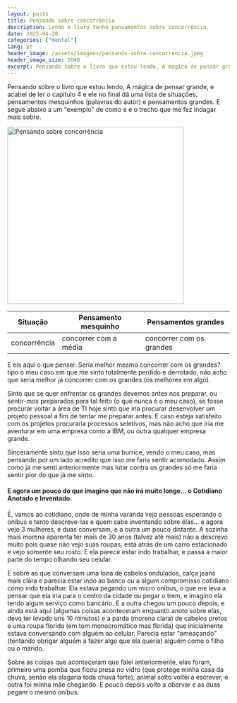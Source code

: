```yaml
---
layout: posts
title: Pensando sobre concorrência
description: Lendo o livro tenho pensamentos sobre concorrência.
date: 2025-04-28
categories: ["mental"]
lang: pt
header_image: /assets/imagens/pensando-sobre-concorrencia.jpeg
header_image_size: 2048
excerpt: Pensando sobre o livro que estou lendo, A mágica de pensar grande, e acabei de ler o capítulo 4 e...
---
```


Pensando sobre o livro que estou lendo, A mágica de pensar grande, e acabei de ler o capítulo 4 e ele no final dá uma lista de situações, pensamentos mesquinhos (palavras do autor) e pensamentos grandes. E segue abaixo a um "exemplo" de como é e o trecho que me fez indagar mais sobre.

<img alt="Pensando sobre concorrência" src="{{ '/assets/imagens/pensando-sobre-concorrencia.jpeg' | relative_url }}" width="400" height="400">

| Situação     | Pensamento mesquinho  | Pensamentos grandes      |
|---|---|---|
| concorrência | concorrer com a média | concorrer com os grandes |

E eis aqui o que pensei: Seria melhor mesmo concorrer com os grandes? tipo o meu caso em que me sinto totalmente perdido e derrotado, não acho que seria melhor já concorrer com os grandes (os melhores em algo).

Sinto que se quer enfrentar os grandes devemos antes nos preparar, ou sentir-mos preparados para tal feito (o que nunca é o meu caso), se fosse procurar voltar a área de TI hoje sinto que iria procurar desenvolver um projeto pessoal a fim de tentar me preparar antes. E caso esteja satisfeito com os projetos procuraria processos seletivos, mas não acho que iria me aventurar em uma empresa como a IBM, ou outra qualquer empresa grande.

Sinceramente sinto que isso seria uma burrice, vendo o meu caso, mas pensando por um lado acredito que isso me faria sentir acomodado. Assim como já me senti anteriormente mas lutar contra os grandes só me faria sentir pior do que já me sinto.

#### E agora um pouco do que imagino que não irá muito longe... o Cotidiano Anotado e Inventado.

É, vamos ao cotidiano, onde de minha varanda vejo pessoas esperando o onibus e tento descreve-las e quem sabe inventando sobre elas... e agora vejo 3 mulheres, e duas conversam, e a outra um pouco distante. A sozinha mais morena aparenta ter mais de 30 anos (talvez até mais) não a descrevo muito pois quase não vejo suas roupas, está atrás de um carro estacionado e vejo somente seu rosto. E ela parece estar indo trabalhar, e passa a maior parte do tempo olhando seu celular.

E sobre as que conversam uma loira de cabelos ondulados, calça jeans mais clara e parecia estar indo ao banco ou a algum compromisso cotidiano como indo trabalhar. Ela estava pegando um micro onibus, o que me leva a pensar que ela iria para o centro da cidade ou pegar o trem, e imagino ela tendo algum serviço como bancário. E a outra chegou um pouco depois, e ainda está aqui (algumas coisas aconteceram enquanto anoto sobre elas, devo ter levado uns 10 minutos) e a parda (morena clara) de cabelos pretos e uma roupa florida (em tom monocromático mas florida) que inicialmente estava conversando com alguém ao celular. Parecia estar "ameaçando" (tentando obrigar alguém a fazer algo que ela queria) alguém como o filho ou o marido.

Sobre as coisas que aconteceram que falei anteriormente, elas foram, primeiro uma pomba que ficou presa no vidro (que protege minha casa da chuva, senão ela alagaria toda chuva forte), animal solto voltei a escrever, e outra foi minha mãe chegando. E pouco depois volto a obervar e as duas pegam o mesmo onibus.